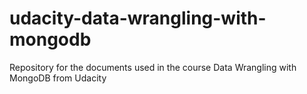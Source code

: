 # udacity-data-wrangling-with-mongodb
Repository for the documents used in the course Data Wrangling with MongoDB from Udacity
